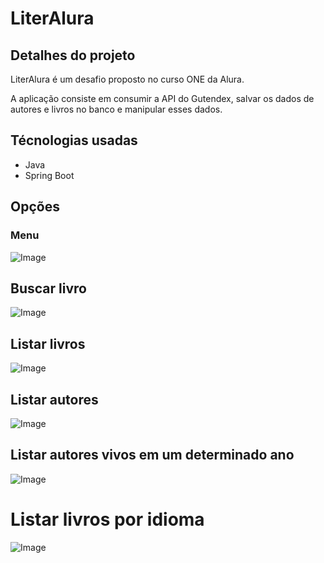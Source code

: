 # LiterAlura

## Detalhes do projeto 

LiterAlura é um desafio proposto no curso ONE da Alura. 

A aplicação consiste em consumir a API do Gutendex, salvar os dados de autores e livros no banco e manipular esses dados.

## Técnologias usadas

- Java
- Spring Boot

## Opções

### Menu

![Image](https://github.com/user-attachments/assets/561dd96b-72b3-40f4-834c-b6be9d8f52a8)

## Buscar livro

![Image](https://github.com/user-attachments/assets/177f7a5f-aafe-43be-91d3-6426935b7ec2)

## Listar livros

![Image](https://github.com/user-attachments/assets/1a75474d-b82c-48bc-b36a-416ffe909bf0)

## Listar autores

![Image](https://github.com/user-attachments/assets/1444cf91-bc2e-41a5-9033-553838b62d06)

## Listar autores vivos em um determinado ano

![Image](https://github.com/user-attachments/assets/469c9f57-00d8-4d77-9845-80dcf4d51600)

# Listar livros por idioma

![Image](https://github.com/user-attachments/assets/17b7c463-40e6-49e1-b649-331b156b485c)

